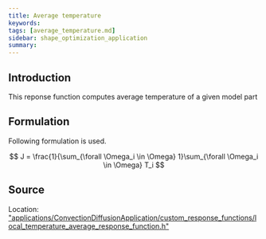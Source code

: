 ```yaml
---
title: Average temperature
keywords: 
tags: [average_temperature.md]
sidebar: shape_optimization_application
summary: 
---
```

## Introduction

This reponse function computes average temperature of a given model part
## Formulation

Following formulation is used.
<p align="center">$$ J   = \frac{1}{\sum_{\forall \Omega_i \in \Omega} 1}\sum_{\forall \Omega_i \in \Omega} T_i $$</p>

## Source

Location: ["applications/ConvectionDiffusionApplication/custom_response_functions/local_temperature_average_response_function.h"](https://github.com/KratosMultiphysics/Kratos/blob/shapeopt/kreisselmeier_aggregation/applications/ConvectionDiffusionApplication/custom_response_functions/local_temperature_average_response_function.h)